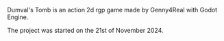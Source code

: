 Dumval's Tomb is an action 2d rgp game made by Genny4Real with Godot Engine.

The project was started on the 21st of November 2024.